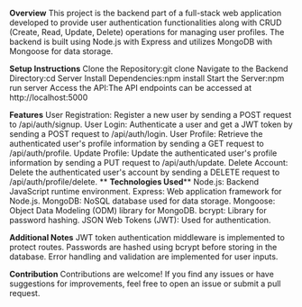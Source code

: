 **Overview**
This project is the backend part of a full-stack web application developed to provide user authentication functionalities along with CRUD (Create, Read, Update, Delete) operations for managing user profiles. The backend is built using Node.js with Express and utilizes MongoDB with Mongoose for data storage.

**Setup Instructions**
Clone the Repository:git clone <repository-url>
Navigate to the Backend Directory:cd Server
Install Dependencies:npm install
Start the Server:npm run server
Access the API:The API endpoints can be accessed at http://localhost:5000

**Features**
User Registration: Register a new user by sending a POST request to /api/auth/signup.
User Login: Authenticate a user and get a JWT token by sending a POST request to /api/auth/login.
User Profile: Retrieve the authenticated user's profile information by sending a GET request to /api/auth/profile.
Update Profile: Update the authenticated user's profile information by sending a PUT request to /api/auth/update.
Delete Account: Delete the authenticated user's account by sending a DELETE request to /api/auth/profile/delete.
**
**Technologies Used****
Node.js: Backend JavaScript runtime environment.
Express: Web application framework for Node.js.
MongoDB: NoSQL database used for data storage.
Mongoose: Object Data Modeling (ODM) library for MongoDB.
bcrypt: Library for password hashing.
JSON Web Tokens (JWT): Used for authentication.

**Additional Notes**
JWT token authentication middleware is implemented to protect routes.
Passwords are hashed using bcrypt before storing in the database.
Error handling and validation are implemented for user inputs.

**Contribution**
Contributions are welcome! If you find any issues or have suggestions for improvements, feel free to open an issue or submit a pull request.
